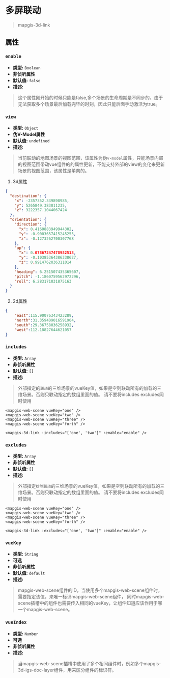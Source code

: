 # 多屏联动
> mapgis-3d-link

## 属性

### `enable`
- **类型:** `Boolean`
- **非侦听属性**
- **默认值:** `false`
- **描述:** 

> 这个属性刚开始的时候只能是false,多个场景的生命周期是不同步的。由于无法获取多个场景最后加载完毕的时刻，因此只能后面手动激活为true。

### `view`
- **类型:** `Object`
- **伪V-Model属性**
- **默认值:** `undefined`
- **描述:** 
> 当前联动的地图场景的视图范围，该属性为伪`v-model`属性，只能场景内部的视图范围带动vue组件的的属性更新，不能支持外部的view的变化来更新场景的视图范围，该属性是单向的。
1. 3d属性
``` json
{
  "destination": {
    "x": -2357352.339898985,
    "y": 5265849.383811235,
    "z": 3222357.1044067424
  },
  "orientation": {
    "direction": {
      "x": 0.4160883949944302,
      "y": -0.9003657415245255,
      "z": -0.1273262700307768
    },
    "up": {
      "x": 0.07867247478982513,
      "y": -0.10385364386338627,
      "z": 0.9914762036311014
    },
    "heading": 6.251507435365607,
    "pitch": -1.1860759562972296,
    "roll": 6.283171031875163
  }
}
```
2. 2d属性
``` json
{
    "east":115.90076343423289,
    "north":31.359409016591904,
    "south":29.36758036258932,
    "west":112.18827644621057
}
```

### `includes`
- **类型:** `Array`
- **非侦听属性**
- **默认值:** `[]`
- **描述:** 

> 外部指定的`联动`的三维场景的vueKey值，如果是空则联动所有的加载的三维场景。否则只联动指定的数组里面的值。
> 请不要将includes excludes同时使用

``` vue
<mapgis-web-scene vueKey="one" />
<mapgis-web-scene vueKey="two" />
<mapgis-web-scene vueKey="three" />
<mapgis-web-scene vueKey="forth" />

<mapgis-3d-link :includes="['one', 'two']" :enable="enable" />
```

### `excludes`
- **类型:** `Array`
- **非侦听属性**
- **默认值:** `[]`
- **描述:** 

> 外部指定`排除联动`的三维场景的vueKey值，如果是空则联动所有的加载的三维场景。否则只联动指定的数组里面的值。
> 请不要将includes excludes同时使用

``` vue
<mapgis-web-scene vueKey="one" />
<mapgis-web-scene vueKey="two" />
<mapgis-web-scene vueKey="three" />
<mapgis-web-scene vueKey="forth" />

<mapgis-3d-link :excludes="['one', 'two']" :enable="enable" />
```

### `vueKey`

- **类型:** `String`
- **可选**
- **非侦听属性**
- **默认值:** `default`
- **描述:** 

> mapgis-web-scene组件的ID，当使用多个mapgis-web-scene组件时，需要指定该值，来唯一标识mapgis-web-scene组件，
> 同时mapgis-web-scene插槽中的组件也需要传入相同的vueKey，让组件知道应该作用于哪一个mapgis-web-scene。


### `vueIndex`

- **类型:** `Number`
- **可选**
- **非侦听属性**
- **描述:** 

> 当mapgis-web-scene插槽中使用了多个相同组件时，例如多个mapgis-3d-igs-doc-layer组件，用来区分组件的标识符。

